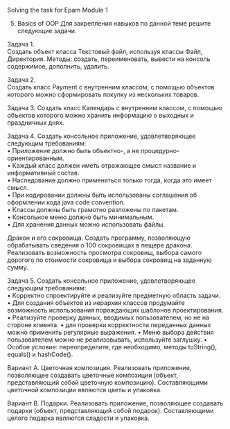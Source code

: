 Solving the task for Epam Module 1

5. Basics of OOP
Для закрепления навыков по данной теме решите следующие задачи.  
 
Задача 1.  
Создать объект класса Текстовый файл, используя классы Файл, Директория. Методы: создать, переименовать, 
вывести на консоль содержимое, дополнить, удалить. 
 
Задача 2.  
Создать класс Payment с внутренним классом, с помощью объектов которого можно сформировать покупку из 
нескольких товаров. 
 
Задача 3. 
Создать класс Календарь с внутренним классом, с помощью объектов которого можно хранить информацию о 
выходных и праздничных днях. 
 
Задача 4. 
Создать консольное приложение, удовлетворяющее следующим требованиям:  
• Приложение должно быть объектно-, а не процедурно-ориентированным.  
• Каждый класс должен иметь отражающее смысл название и информативный состав.  
• Наследование должно применяться только тогда, когда это имеет смысл.  
• При кодировании должны быть использованы соглашения об оформлении кода java code convention.  
• Классы должны быть грамотно разложены по пакетам.  
• Консольное меню должно быть минимальным.  
• Для хранения данных можно использовать файлы. 
 
Дракон и его сокровища. Создать программу, позволяющую обрабатывать сведения о 100 сокровищах в пещере 
дракона.  Реализовать  возможность  просмотра  сокровищ,  выбора  самого  дорогого  по  стоимости  сокровища  и 
выбора сокровищ на заданную сумму.
 
Задача 5. 
Создать консольное приложение, удовлетворяющее следующим требованиям:  
•  Корректно спроектируйте и реализуйте предметную область задачи.  
•  Для создания объектов из иерархии классов продумайте возможность использования порождающих шаблонов 
проектирования. 
•  Реализуйте проверку данных, вводимых пользователем, но не на стороне клиента. 
•  для проверки корректности переданных данных можно применить регулярные выражения. 
•  Меню выбора действия пользователем можно не реализовывать, используйте заглушку. 
•  Особое условие: переопределите, где необходимо, методы toString(), equals() и hashCode(). 
 
 
Вариант A. Цветочная композиция. Реализовать приложение, позволяющее создавать цветочные композиции 
(объект, представляющий собой цветочную композицию). Составляющими цветочной композиции являются цветы 
и упаковка. 
 
Вариант B. Подарки. Реализовать приложение, позволяющее создавать подарки (объект, представляющий собой 
подарок). Составляющими целого подарка являются сладости и упаковка. 
